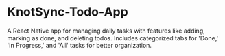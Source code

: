 # KnotSync-Todo-App
A React Native app for managing daily tasks with features like adding, marking as done, and deleting todos. Includes categorized tabs for 'Done,' 'In Progress,' and 'All' tasks for better organization.
